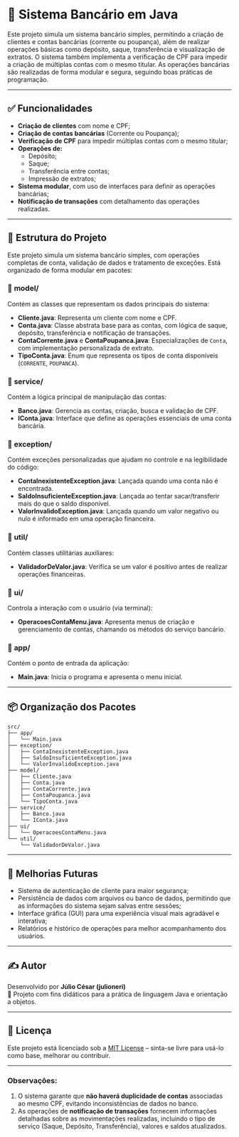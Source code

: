 # 🏦 Sistema Bancário em Java

Este projeto simula um sistema bancário simples, permitindo a criação de clientes e contas bancárias (corrente ou poupança), além de realizar operações básicas como depósito, saque, transferência e visualização de extratos. O sistema também implementa a verificação de CPF para impedir a criação de múltiplas contas com o mesmo titular. As operações bancárias são realizadas de forma modular e segura, seguindo boas práticas de programação.

---

## ✅ Funcionalidades

- **Criação de clientes** com nome e CPF;
- **Criação de contas bancárias** (Corrente ou Poupança);
- **Verificação de CPF** para impedir múltiplas contas com o mesmo titular;
- **Operações de:**
  - Depósito;
  - Saque;
  - Transferência entre contas;
  - Impressão de extratos;
- **Sistema modular**, com uso de interfaces para definir as operações bancárias;
- **Notificação de transações** com detalhamento das operações realizadas.

---

## 🚀 Estrutura do Projeto

Este projeto simula um sistema bancário simples, com operações completas de conta, validação de dados e tratamento de exceções. Está organizado de forma modular em pacotes:

### 📁 **model/**

Contém as classes que representam os dados principais do sistema:

* **Cliente.java**: Representa um cliente com nome e CPF.
* **Conta.java**: Classe abstrata base para as contas, com lógica de saque, depósito, transferência e notificação de transações.
* **ContaCorrente.java** e **ContaPoupanca.java**: Especializações de `Conta`, com implementação personalizada de extrato.
* **TipoConta.java**: Enum que representa os tipos de conta disponíveis (`CORRENTE`, `POUPANCA`).

### 📁 **service/**

Contém a lógica principal de manipulação das contas:

* **Banco.java**: Gerencia as contas, criação, busca e validação de CPF.
* **IConta.java**: Interface que define as operações essenciais de uma conta bancária.

### 📁 **exception/**

Contém exceções personalizadas que ajudam no controle e na legibilidade do código:

* **ContaInexistenteException.java**: Lançada quando uma conta não é encontrada.
* **SaldoInsuficienteException.java**: Lançada ao tentar sacar/transferir mais do que o saldo disponível.
* **ValorInvalidoException.java**: Lançada quando um valor negativo ou nulo é informado em uma operação financeira.

### 📁 **util/**

Contém classes utilitárias auxiliares:

* **ValidadorDeValor.java**: Verifica se um valor é positivo antes de realizar operações financeiras.

### 📁 **ui/**

Controla a interação com o usuário (via terminal):

* **OperacoesContaMenu.java**: Apresenta menus de criação e gerenciamento de contas, chamando os métodos do serviço bancário.

### 📁 **app/**

Contém o ponto de entrada da aplicação:

* **Main.java**: Inicia o programa e apresenta o menu inicial.

---

## 📦 Organização dos Pacotes

```
src/
├── app/
│   └── Main.java
├── exception/
│   ├── ContaInexistenteException.java
│   ├── SaldoInsuficienteException.java
│   └── ValorInvalidoException.java
├── model/
│   ├── Cliente.java
│   ├── Conta.java
│   ├── ContaCorrente.java
│   ├── ContaPoupanca.java
│   └── TipoConta.java
├── service/
│   ├── Banco.java
│   └── IConta.java
├── ui/
│   └── OperacoesContaMenu.java
└── util/
    └── ValidadorDeValor.java

```

---

## 🚧 Melhorias Futuras

- Sistema de autenticação de cliente para maior segurança;
- Persistência de dados com arquivos ou banco de dados, permitindo que as informações do sistema sejam salvas entre sessões;
- Interface gráfica (GUI) para uma experiência visual mais agradável e interativa;
- Relatórios e histórico de operações para melhor acompanhamento dos usuários.

---

## ✍️ Autor

Desenvolvido por **Júlio César (julioneri)**  
💼 Projeto com fins didáticos para a prática de linguagem Java e orientação a objetos.

---

## 📄 Licença

Este projeto está licenciado sob a [MIT License](../LICENSE) – sinta-se livre para usá-lo como base, melhorar ou contribuir.

---

### Observações:

1. O sistema garante que **não haverá duplicidade de contas** associadas ao mesmo CPF, evitando inconsistências de dados no banco.
2. As operações de **notificação de transações** fornecem informações detalhadas sobre as movimentações realizadas, incluindo o tipo de serviço (Saque, Depósito, Transferência), valores e saldos atualizados.
